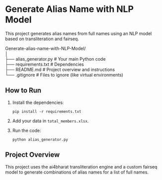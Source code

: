 # Generate Alias Name with NLP Model

This project generates alias names from full names using an NLP model based on transliteration and fairseq.  


Generate-alias-name-with-NLP-Model/  
│  
├── alias_generator.py  # Your main Python code  
├── requirements.txt    # Dependencies  
├── README.md           # Project overview and instructions  
└── .gitignore          # Files to ignore (like virtual environments)  

  
## How to Run

1. Install the dependencies:

    ```
    pip install -r requirements.txt
    ```

2. Add your data in `total_members.xlsx`.

3. Run the code:

    ```
    python alias_generator.py
    ```

## Project Overview

This project uses the ai4bharat transliteration engine and a custom fairseq model to generate combinations of alias names for a list of full names.
